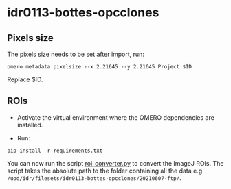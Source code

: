 # idr0113-bottes-opcclones

Pixels size
-----------

The pixels size needs to be set after import, run:

```
omero metadata pixelsize --x 2.21645 --y 2.21645 Project:$ID
```

Replace $ID.

ROIs
----

* Activate the virtual environment where the OMERO dependencies are installed.

* Run:

```
pip install -r requirements.txt
```

You can now run the script [roi_converter.py](scripts/roi_converter.py) to
convert the ImageJ ROIs. The script takes the absolute path to the folder containing all the data
e.g. ```/uod/idr/filesets/idr0113-bottes-opcclones/20210607-ftp/```.
